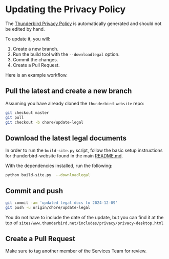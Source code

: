 
# Updating the Privacy Policy

The [Thunderbird Privacy Policy](https://www.thunderbird.net/en-US/privacy/) is automatically generated and should not be edited by hand.

To update it, you will:
1. Create a new branch.
2. Run the build tool with the `--downloadlegal` option.
3. Commit the changes.
3. Create a Pull Request.


Here is an example workflow.


## Pull the latest and create a new branch

Assuming you have already cloned the `thunderbird-website` repo:

```bash
git checkout master
git pull
git checkout -b chore/update-legal
```

## Download the latest legal documents

In order to run the `build-site.py` script, follow the basic setup instructions for thunderbird-website found in the main [README.md](../README.md##Dependencies).

With the dependencies installed, run the following:

```bash
python build-site.py  --downloadlegal
```

## Commit and push

```bash
git commit -am 'updated legal docs to 2024-12-09'
git push -u origin/chore/update-legal
```

You do not have to include the date of the update, but you can find it at the top of `sites/www.thunderbird.net/includes/privacy/privacy-desktop.html`

## Create a Pull Request

Make sure to tag another member of the Services Team for review.
